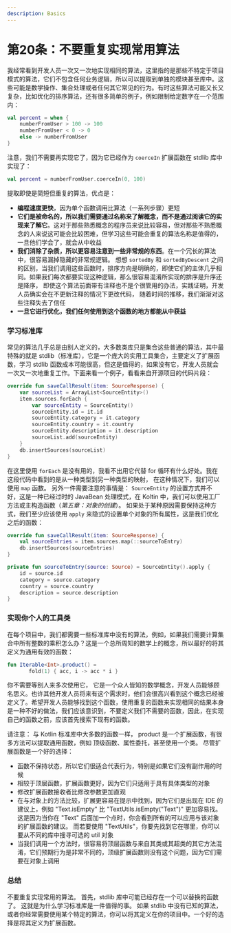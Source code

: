 ```yaml
---
description: Basics
---
```


# 第20条：不要重复实现常用算法

我经常看到开发人员一次又一次地实现相同的算法，这里指的是那些不特定于项目模式的算法，它们不包含任何业务逻辑，所以可以提取到单独的模块甚至库中。这些可能是数学操作、集合处理或者任何其它常见的行为。有时这些算法可能又长又复杂，比如优化的排序算法，还有很多简单的例子，例如限制给定数字在一个范围内：

```kotlin
val percent = when {
    numberFromUser > 100 -> 100
    numberFromUser < 0 -> 0
    else -> numberFromUser
}
```

注意，我们不需要再实现它了，因为它已经作为 `coerceIn` 扩展函数在 stdlib 库中实现了：

```kotlin
val percent = numberFromUser.coerceIn(0, 100)
```

提取即使是简短但重复的算法，优点是：

* **编程速度更快**，因为单个函数调用比算法（一系列步骤）更短
* **它们是被命名的，所以我们需要通过名称来了解概念，而不是通过阅读它的实现来了解它**。这对于那些熟悉概念的程序员来说比较容易，但对那些不熟悉概念的人来说这可能会比较困难，但学习这些可能会重复的算法名称是值得的，一旦他们学会了，就会从中收益
* **我们消除了杂质，所以更容易注意到一些非常规的东西**。在一个冗长的算法中，很容易漏掉隐藏的非常规逻辑。 想想 `sortedBy` 和 `sortedByDescent` 之间的区别，当我们调用这些函数时，排序方向是明确的，即使它们的主体几乎相同。如果我们每次都要实现这种逻辑，那么很容易混淆所实现的排序是升序还是降序， 即使这个算法前面带有注释也不是个很管用的办法，实践证明，开发人员确实会在不更新注释的情况下更改代码， 随着时间的推移，我们渐渐对这些注释失去了信任
* **一旦它进行优化，我们任何使用到这个函数的地方都能从中获益**

### 学习标准库

常见的算法几乎总是由别人定义的，大多数类库只是集合这些普通的算法，其中最特殊的就是 stdlib（标准库），它是一个庞大的实用工具集合，主要定义了扩展函数，学习 stdlib 函数成本可能很高，但这是值得的，如果没有它，开发人员就会一次又一次地重复工作。下面来看一个例子，看看来自开源项目的代码片段：

```kotlin
override fun saveCallResult(item: SourceResponse) {
    var sourceList = ArrayList<SourceEntity>()
    item.sources.forEach {
        var sourceEntity = SourceEntity()
        sourceEntity.id = it.id
        sourceEntity.category = it.category
        sourceEntity.country = it.country
        sourceEntity.description = it.description
        sourceList.add(sourceEntity)
    }
    db.insertSources(sourceList)
}
```

在这里使用 `forEach` 是没有用的，我看不出用它代替 for 循环有什么好处。我在这段代码中看到的是从一种类型到另一种类型的映射， 在这种情况下，我们可以使用 `map` 函数。 另外一件需要注意的事情是： `SourceEntity` 的设置方式并不好，这是一种已经过时的 JavaBean 处理模式，在 Koltin 中，我们可以使用工厂方法或主构造函数（_第五章：对象的创建_）。 如果处于某种原因需要保持这种方式，我们至少应该使用 `apply` 来隐式的设置单个对象的所有属性，这是我们优化之后的函数：

```kotlin
override fun saveCallResult(item: SourceResponse) {
    val sourceEntries = item.sources.map(::sourceToEntry)
    db.insertSources(sourceEntries)
}

private fun sourceToEntry(source: Source) = SourceEntity().apply {
    id = source.id
    category = source.category
    country = source.country
    description = source.description
}
```

### 实现你个人的工具类

在每个项目中，我们都需要一些标准库中没有的算法，例如，如果我们需要计算集合中所有整数的乘积怎么办？这是一个总所周知的数学上的概念，所以最好的将其定义为通用有效的函数：

```kotlin
fun Iterable<Int>.product() =
       fold(1) { acc, i -> acc * i }
```

你不需要等别人来多次使用它， 它是一个众人皆知的数学概念，开发人员能够顾名思义。也许其他开发人员将来有这个需求时，他们会很高兴看到这个概念已经被定义了。希望开发人员能够找到这个函数，使用重复的函数来实现相同的结果本身是一种不好的做法，我们应该意识到，不要定义我们不需要的函数，因此，在实现自己的函数之前，应该首先搜索下现有的函数。

请注意： 与 Kotlin 标准库中大多数的函数一样， product 是一个扩展函数，有很多方法可以提取通用函数，例如 顶级函数、属性委托，甚至使用一个类。 尽管扩展函数是一个好的选择：

* 函数不保持状态，所以它们很适合代表行为，特别是如果它们没有副作用的时候
* 相较于顶层函数，扩展函数更好，因为它们只适用于具有具体类型的对象
* 修改扩展函数接收者比修改参数更加直观
* 在与对象上的方法比较，扩展更容易在提示中找到，因为它们是出现在 IDE 的建议上，例如 "Text.isEmpty" 比 "TextUtils.isEmpty("Text")" 更加容易找。 这是因为当你在 "Text" 后面加一个点时，你会看到所有的可以应用与该对象的扩展函数的建议。 而若要使用 "TextUtils"，你要先找到它在哪里，你可以要从不同的库中搜寻可选的 util 对象
* 当我们调用一个方法时，很容易将顶层函数与来自其类或其超类的其它方法混淆，它们预期行为是非常不同的，顶级扩展函数则没有这个问题，因为它们需要在对象上调用

### 总结

不要重复实现常用的算法。 首先，stdlib 库中可能已经存在一个可以替换的函数了。 这就是为什么学习标准库是一件值得的事。 如果 stdlib 中没有已知的算法，或者你经常需要使用某个特定的算法，你可以将其定义在你的项目中。一个好的选择是将其定义为扩展函数。
